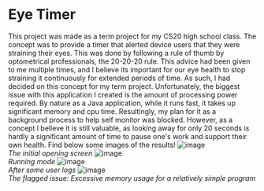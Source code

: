 # Eye Timer

This project was made as a term project for my CS20 high school class. The concept was to provide a timer that alerted device users that they were straining their eyes. This was done by following a rule of thumb by optometrical professionals, the 20-20-20 rule.
This advice had been given to me multiple times, and I believe its important for our eye health to stop straining it continuously for extended periods of time. As such, I had decided on this concept for my term project. 
Unfortunately, the biggest issue with this application I created is the amount of processing power required. By nature as a Java application, while it runs fast, it takes up significant memory and cpu time. 
Resultingly, my plan for it as a background process to help self monitor was blocked. However, as a concept I believe it is still valuable, as looking away for only 20 seconds is hardly a significant amount of time to pause one's work and support their own health.
Find below some images of the results!
![image](https://github.com/user-attachments/assets/999539e7-d97b-4e52-84d6-bc34c4c0454a)<br>
*The initial opening screen*
![image](https://github.com/user-attachments/assets/d99a5d5e-ef8b-43ad-beb9-3727f6f54ee6) <br/>
*Running mode*
![image](https://github.com/user-attachments/assets/c650bcb9-f5be-418b-add0-39fe1e242f80) <br/>
*After some user logs*
![image](https://github.com/user-attachments/assets/57d9d87a-15cd-4b47-ac2c-69c27f6adcdd) <br/>
*The flagged issue: Excessive memory usage for a relatively simple program*
